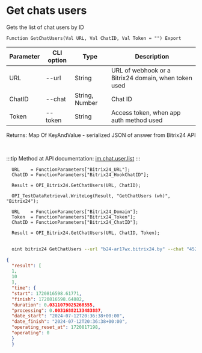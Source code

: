 ﻿---
sidebar_position: 2
---

# Get chats users
 Gets the list of chat users by ID



`Function GetChatUsers(Val URL, Val ChatID, Val Token = "") Export`

  | Parameter | CLI option | Type | Description |
  |-|-|-|-|
  | URL | --url | String | URL of webhook or a Bitrix24 domain, when token used |
  | ChatID | --chat | String, Number | Chat ID |
  | Token | --token | String | Access token, when app auth method used |

  
  Returns:  Map Of KeyAndValue - serialized JSON of answer from Bitrix24 API

<br/>

:::tip
Method at API documentation: [im.chat.user.list](https://dev.1c-bitrix.ru/learning/course/?COURSE_ID=93&LESSON_ID=12095)
:::
<br/>


```bsl title="Code example"
  URL    = FunctionParameters["Bitrix24_URL"];
  ChatID = FunctionParameters["Bitrix24_HookChatID"];
  
  Result = OPI_Bitrix24.GetChatUsers(URL, ChatID);
  
  OPI_TestDataRetrieval.WriteLog(Result, "GetChatUsers (wh)", "Bitrix24");
  
  URL    = FunctionParameters["Bitrix24_Domain"];
  Token  = FunctionParameters["Bitrix24_Token"];
  ChatID = FunctionParameters["Bitrix24_ChatID"];
  
  Result = OPI_Bitrix24.GetChatUsers(URL, ChatID, Token);
```



```sh title="CLI command example"
    
  oint bitrix24 GetChatUsers --url "b24-ar17wx.bitrix24.by" --chat "452" --token "fe3fa966006e9f06006b12e400000001000..."

```

```json title="Result"
{
  "result": [
  1,
  10
  ],
  "time": {
  "start": 1720816598.61771,
  "finish": 1720816598.64882,
  "duration": 0.0311079025268555,
  "processing": 0.00316882133483887,
  "date_start": "2024-07-12T20:36:38+00:00",
  "date_finish": "2024-07-12T20:36:38+00:00",
  "operating_reset_at": 1720817198,
  "operating": 0
  }
  }
```
